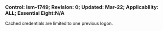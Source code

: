 ### Control: ism-1749; Revision: 0; Updated: Mar-22; Applicability: ALL; Essential Eight:N/A
<p>Cached credentials are limited to one previous logon.</p>